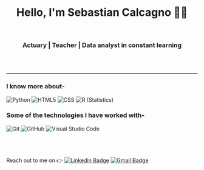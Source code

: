 <h1 align="center"> Hello, I'm Sebastian Calcagno 👨‍💻 </h1>
<br>
<h3 align="center">  Actuary | Teacher | Data analyst in constant learning </h3> <br><br>

</p>

---------------------------------------------------------------------------------------------------------------------------------------------------------------------------------
### I know more about- </br>
![Python](https://img.shields.io/badge/-Python-333333?style=flat&logo=python)
![HTML5](https://img.shields.io/badge/-HTML5-333333?style=flat&logo=HTML5)
![CSS](https://img.shields.io/badge/-CSS-333333?style=flat&logo=CSS3&logoColor=1572B6)
![R (Statistics)](https://img.shields.io/badge/-R-333333?style=flat&logo=R&logoColor=276DC3)

### Some of the technologies I have worked with-</br>
![Git](https://img.shields.io/badge/-Git-333333?style=flat&logo=git)
![GitHub](https://img.shields.io/badge/-GitHub-333333?style=flat&logo=github)
![Visual Studio Code](https://img.shields.io/badge/-Visual%20Studio%20Code-333333?style=flat&logo=visual-studio-code&logoColor=007ACC)
</br></br></br></br>


Reach out to me on :point_right: [![Linkedin Badge](https://img.shields.io/badge/-Sebastian_Calcagno-blue?style=flat-square&logo=Linkedin&logoColor=white&link=https://www.linkedin.com/in/sebastian-calcagno-//)](https://www.linkedin.com/in/sebastian-calcagno-/) [![Gmail Badge](https://img.shields.io/badge/-sfcalcagno@gmail.com-c14438?style=flat-square&logo=Gmail&logoColor=white&link=mailto:ishagupta2103@gmail.com)](mailto:sfcalcagno@gmail.com)

